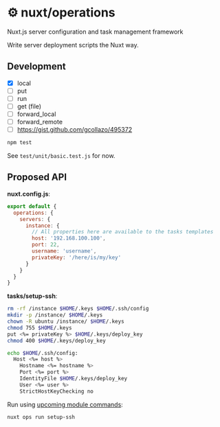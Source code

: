 <p align="center">
  <h1>⚙ nuxt/operations</h1>
  <span>Nuxt.js server configuration and task management framework</span>
</p>

Write server deployment scripts the Nuxt way.

## Development

- [x] local
- [ ] put
- [ ] run
- [ ] get (file)
- [ ] forward_local
- [ ] forward_remote
- [ ] https://gist.github.com/gcollazo/495372

```js
npm test
```

See `test/unit/basic.test.js` for now.

## Proposed API

**nuxt.config.js**:

```js
export default {
  operations: {
    servers: {
      instance: {
        // All properties here are available to the tasks templates
        host: '192.168.100.100',
        port: 22,
        username: 'username',
        privateKey: '/here/is/my/key'
      }
    }
  }
}
```

**tasks/setup-ssh**:

```sh
rm -rf /instance $HOME/.keys $HOME/.ssh/config
mkdir -p /instance/ $HOME/.keys
chown -R ubuntu /instance/ $HOME/.keys
chmod 755 $HOME/.keys
put <%= privateKey %> $HOME/.keys/deploy_key
chmod 400 $HOME/.keys/deploy_key

echo $HOME/.ssh/config:
  Host <%= host %>
    Hostname <%= hostname %>
    Port <%= port %>
    IdentityFile $HOME/.keys/deploy_key
    User <%= user %>
    StrictHostKeyChecking no
```

Run using [upcoming module commands](https://github.com/nuxt/nuxt.js/pull/4314):

```sh
nuxt ops run setup-ssh
```
